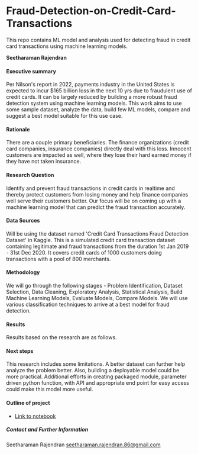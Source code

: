 # Fraud-Detection-on-Credit-Card-Transactions
This repo contains ML model and analysis used for detecting fraud in credit card transactions using machine learning models.

**Seetharaman Rajendran**

#### Executive summary
Per Nilson's report in 2022, payments industry in the United States is expected to incur $165 billion loss in the next 10 yrs due to fraudulent use of credit cards.
It can be largely reduced by building a more robust fraud detection system using machine learning models. 
This work aims to use some sample dataset, analyze the data, build few ML models, compare and suggest a best model suitable for this use case.

#### Rationale
There are a couple primary beneficiaries. The finance organizations (credit card companies, insurance companies) directly deal with this loss.
Innocent customers are impacted as well, where they lose their hard earned money if they have not taken insurance.

#### Research Question
Identify and prevent fraud transactions in credit cards in realtime and thereby protect customers from losing money and help finance companies well serve their customers better.
Our focus will be on coming up with a machine learning model that can predict the fraud transaction accurately.

#### Data Sources
Will be using the dataset named 'Credit Card Transactions Fraud Detection Dataset' in Kaggle.
This is a simulated credit card transaction dataset containing legitimate and fraud transactions from the duration 1st Jan 2019 - 31st Dec 2020. 
It covers credit cards of 1000 customers doing transactions with a pool of 800 merchants.

#### Methodology
We will go through the following stages - Problem Identification, Dataset Selection, Data Cleaning, Exploratory Analysis, Statistical Analysis, Build Machine Learning Models, Evaluate Models, Compare Models.
We will use various classification techniques to arrive at a best model for fraud detection.

#### Results
Results based on the research are as follows.

#### Next steps
This research includes some limitations. A better dataset can further help analyze the problem better.
Also, building a deployable model could be more practical. Additional efforts in creating packaged module,
parameter driven python function, with API and appropriate end point for easy access could make this model more useful.

#### Outline of project
- [Link to notebook]()

##### Contact and Further Information
Seetharaman Rajendran
seetharaman.rajendran.86@gmail.com
